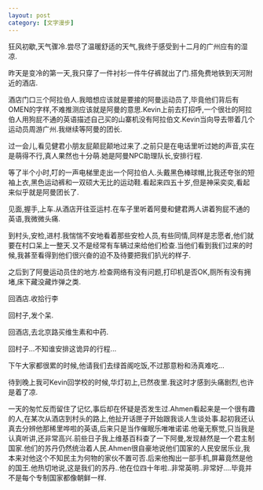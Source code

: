 ```yaml
---
layout: post
category: [文字漫步]
---
```


狂风初歇,天气骤冷.尝尽了温暖舒适的天气,我终于感受到十二月的广州应有的湿凉.

昨天是变冷的第一天,我只穿了一件衬衫一件牛仔裤就出了门.搭免费地铁到天河附近的酒店.

酒店门口三个阿拉伯人.我暗想应该就是要接的阿曼运动员了,毕竟他们背后有OMEN的字样,不难推测应该就是阿曼的意思.Kevin上前去打招呼,一个很壮的阿拉伯人用狗屁不通的英语描述自己买的山寨机没有阿拉伯文.Kevin当向导去带着几个运动员周游广州.我继续等阿曼的团长.

过一会儿,看见健君小朋友屁颠屁颠地过来了.之前只是在电话里听过她的声音,实在是萌得不行,真人果然也十分萌.她是阿曼NPC助理队长,安排行程.

等了半个小时,叮的一声电梯里走出一个阿拉伯人.头戴黑色棒球帽,比我还夸张的短袖上衣,黑色运动裤和一双硕大无比的运动鞋.看起来四五十岁,但是神采奕奕,看起来似乎就是阿曼团长了.

见面,握手,上车.从酒店开往亚运村.在车子里听着阿曼和健君两人讲着狗屁不通的英语,我微微头痛.

到村头,安检,进村.我惴惴不安地看着那些安检人员,有些同情,同样是志愿者,他们就要在村口呆上一整天.又不是经常有车辆过来给他们检查.当他们看到我们过来的时候,我甚至看得到他们很兴奋的迫不及待要把我们扒光的样子.

之后到了阿曼运动员住的地方.检查网络有没有问题,打印机是否OK,厕所有没有拥堵,床下藏没藏炸弹之类.

回酒店.收拾行李

回村子,发个呆.

回酒店,去北京路买维生素和中药.

回村子...不知谁安排这诡异的行程...

下午大家都很累的时候,他请我们去绿首阁吃饭,不过那意粉和汤真难吃...

待到晚上我可Kevin回学校的时候,华灯初上,已然夜里.我这时才感到头痛剧烈,也许是着了凉.

一天的匆忙反而留住了记忆,事后却在怀疑是否发生过.Ahmen看起来是一个很有趣的人,在某次从酒店到村头的路上,他扯开话匣子开始跟我谈人生谈处事.起初我还认真去分辨他那稀里哗啦的英语,后来只是当作催眠乐唯唯诺诺.他毫无察觉,只当我是认真听讲,还非常高兴.前些日子我上维基百科查了一下阿曼,发现赫然是一个君主制国家.他们的苏丹仍然统治着人民.Ahmen很自豪地说他们国家的人民安居乐业,我本来对他这个不知民主为何物的家伙不置可否.后来他掏出一部手机,屏幕竟然是他的国王.他热切地说,这是我们的苏丹..他在位四十年啦..非常英明..非常好....毕竟并不是每个专制国家都像朝鲜一样.